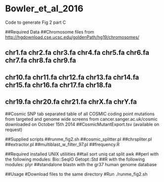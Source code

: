 # Bowler_et_al_2016
Code to generate Fig 2 part C

##Required Data
##Chromosome files from	http://hgdownload.cse.ucsc.edu/goldenPath/hg19/chromosomes/
## chr1.fa chr2.fa chr3.fa chr4.fa chr5.fa chr6.fa chr7.fa chr8.fa chr9.fa
## chr10.fa chr11.fa chr12.fa chr13.fa chr14.fa chr15.fa chr16.fa chr17.fa chr18.fa
## chr19.fa chr20.fa chr21.fa chrX.fa chrY.fa
##Cosmic SNP tab separated table of all COSMIC coding point mutations from targeted and genome wide screens from cancer.sanger.ac.uk/cosmic downloaded on October 15th 2014
##CosmicMutantExport.tsv (available on request)

##Supplied scripts
##runme_fig2.sh
##cosmic_splitter.pl
##chrspliter.pl
##extractor.pl
##multiblast_w_filter_97.pl
##frequency.R

##Required installed UNIX utiliities
##tail sort uniq cat split awk
##perl with the following modules: Bio::SeqIO Getopt::Std
##R with the following modules: plyr
##standalone blastn with the gr37 human genome database

##Usage
#Download files to the same directory
#Run ./runme_fig2.sh
